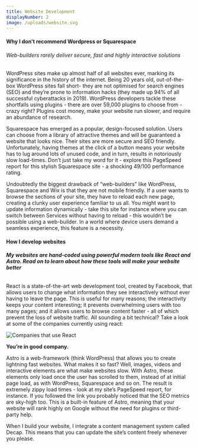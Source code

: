 ```yaml
---
title: Website Development
displayNumber: 2
image: /uploads/website.svg
---
```

#### Why I don’t recommend Wordpress or Squarespace

###### Web-builders rarely deliver secure, fast and highly interactive solutions

WordPress sites make up almost half of all websites ever, marking its significance in the history of the internet. Being 20 years old, out-of-the-box WordPress sites fall short- they are not optimised for search engines (SEO) and they’re prone to information hacks (they made up 94% of all successful cyberattacks in 2019). WordPress developers tackle these shortfalls using plugins - there are over 59,000 plugins to choose from - crazy right? Plugins cost money, make your website run slower, and require an abundance of research.

Squarespace has emerged as a popular, design-focused solution. Users can choose from a library of attractive themes and will be guaranteed a website that looks nice. Their sites are more secure and SEO friendly. Unfortunately, having themes at the click of a button means your website has to lug around lots of unused code, and in turn, results in notoriously slow load-times. Don’t just take my word for it - explore this PageSpeed report for this stylish Squarespace site - a shocking 49/100 performance rating.

Undoubtedly the biggest drawback of “web-builders” like WordPress, Squarespace and Wix is that they are not mobile friendly. If a user wants to browse the sections of your site, they have to reload each new page, creating a clunky user experience familiar to us all. You might want to update information dynamically - take this site for instance where you can switch between Services without having to reload - this wouldn’t be possible using a web-builder. In a world where device users demand a seamless experience, this feature is a necessity.

#### How I develop websites

###### **My websites are hand-coded using powerful modern tools like React and Astro. Read on to learn about how these tools will make your website better**

React is a state-of-the-art web development tool, created by Facebook, that allows users to change what information they see interactively without ever having to leave the page. This is useful for many reasons; the interactivity keeps your content interesting; it prevents overwhelming users with too many pages; and it allows users to browse content faster - all of which prevent the loss of website traffic. All sounding a bit technical? Take a look at some of the companies currently using react:

![Companies that use React](/uploads/companies-using-react.png)

**You’re in good company.** 

Astro is a web-framework (think WordPress) that allows you to create lightning fast websites. What makes it so fast? Well, images, videos and interactive elements are what make websites slow. With Astro, these elements only load once the user has scrolled to them, instead of at initial page load, as with WordPress, Squarespace and so on. The result is extremely zippy load times - look at my site’s PageSpeed report, for instance. If you followed the link you probably noticed that the SEO metrics are sky-high too. This is a built-in feature of Astro, meaning that your website will rank highly on Google without the need for plugins or third-party help.

When I build your website, I integrate a content management system called Decap. This means that you can update the site’s content freely whenever you please.